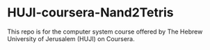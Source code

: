 # HUJI-coursera-Nand2Tetris
This repo is for the computer system course offered by The Hebrew University of Jerusalem (HUJI) on Coursera.

